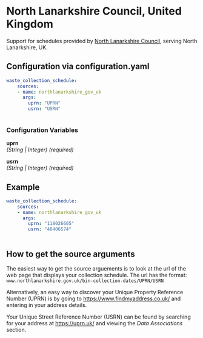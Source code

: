 # North Lanarkshire Council, United Kingdom

Support for schedules provided by [North Lanarkshire Council](https://www.northlanarkshire.gov.uk/bin-collection-dates), serving North Lanarkshire, UK.

## Configuration via configuration.yaml

```yaml
waste_collection_schedule:
    sources:
    - name: northlanarkshire_gov_uk
      args:
        uprn: "UPRN"
        usrn: "USRN"
        
```

### Configuration Variables

**uprn**  
*(String | Integer) (required)*

**usrn**  
*(String | Integer) (required)*

## Example

```yaml
waste_collection_schedule:
    sources:
    - name: northlanarkshire_gov_uk
      args:
        uprn: "118026605"
        usrn: "48406574"
        
```

## How to get the source arguments

The easiest way to get the source arguements is to look at the url of the web page that displays your collection schedule. The url has the format:
`www.northlanarkshire.gov.uk/bin-collection-dates/UPRN/USRN`

Alternatively, an easy way to discover your Unique Property Reference Number (UPRN) is by going to <https://www.findmyaddress.co.uk/> and entering in your address details.

Your Unique Street Reference Number (USRN) can be found by searching for your address at  <https://uprn.uk/> and viewing the _Data Associations_ section.

